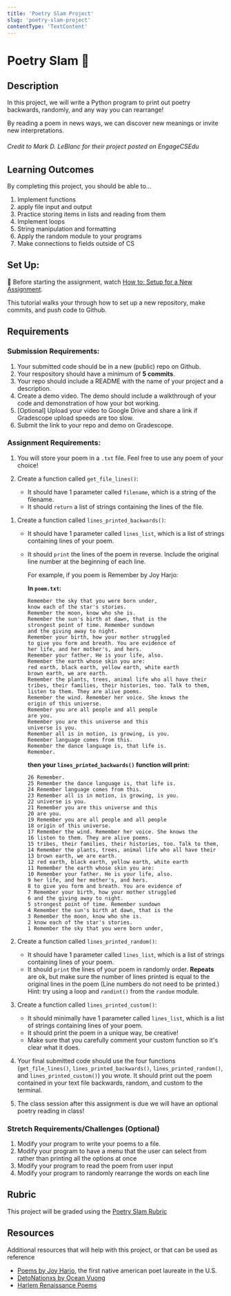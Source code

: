```yaml
---
title: 'Poetry Slam Project'
slug: 'poetry-slam-project'
contentType: 'TextContent'
---
```


# Poetry Slam 📜

## Description

In this project, we will write a Python program to print out poetry backwards, randomly, and any way
you can rearrange!

By reading a poem in news ways, we can discover new meanings or invite new interpretations.

###### Credit to Mark D. LeBlanc for their project posted on EngageCSEdu

## Learning Outcomes

By completing this project, you should be able to…

1. Implement functions
1. apply file input and output
1. Practice storing items in lists and reading from them
1. Implement loops
1. String manipulation and formatting
1. Apply the random module to your programs
1. Make connections to fields outside of CS

## Set Up:

🚨 Before starting the assignment, watch
[How to: Setup for a New Assignment](https://youtu.be/MCbDO8IpqZM).

This tutorial walks your through how to set up a new repository, make commits, and push code to
Github.

## Requirements

### Submission Requirements:

1. Your submitted code should be in a new (public) repo on Github.
1. Your respository should have a minimum of **5 commits**.
1. Your repo should include a README with the name of your project and a description.
1. Create a demo video. The demo should include a walkthrough of your code and demonstration of how
   your bot working.
1. [Optional] Upload your video to Google Drive and share a link if Gradescope upload speeds are too
   slow.
1. Submit the link to your repo and demo on Gradescope.

### Assignment Requirements:

1. You will store your poem in a `.txt` file. Feel free to use any poem of your choice!

1. Create a function called `get_file_lines()`:
   - It should have 1 parameter called `filename`, which is a string of the filename.
   - It should `return` a list of strings containing the lines of the file.

1) Create a function called `lines_printed_backwards()`:

   - It should have 1 parameter called `lines_list`, which is a list of strings containing lines of
     your poem.
   - It should `print` the lines of the poem in reverse. Include the original line number at the
     beginning of each line.

     For example, if you poem is Remember by Joy Harjo:

     **In `poem.txt`:**

     ```
     Remember the sky that you were born under,
     know each of the star's stories.
     Remember the moon, know who she is.
     Remember the sun's birth at dawn, that is the
     strongest point of time. Remember sundown
     and the giving away to night.
     Remember your birth, how your mother struggled
     to give you form and breath. You are evidence of
     her life, and her mother's, and hers.
     Remember your father. He is your life, also.
     Remember the earth whose skin you are:
     red earth, black earth, yellow earth, white earth
     brown earth, we are earth.
     Remember the plants, trees, animal life who all have their
     tribes, their families, their histories, too. Talk to them,
     listen to them. They are alive poems.
     Remember the wind. Remember her voice. She knows the
     origin of this universe.
     Remember you are all people and all people
     are you.
     Remember you are this universe and this
     universe is you.
     Remember all is in motion, is growing, is you.
     Remember language comes from this.
     Remember the dance language is, that life is.
     Remember.
     ```

     **then your `lines_printed_backwards()` function will print:**

     ```
     26 Remember.
     25 Remember the dance language is, that life is.
     24 Remember language comes from this.
     23 Remember all is in motion, is growing, is you.
     22 universe is you.
     21 Remember you are this universe and this
     20 are you.
     19 Remember you are all people and all people
     18 origin of this universe.
     17 Remember the wind. Remember her voice. She knows the
     16 listen to them. They are alive poems.
     15 tribes, their families, their histories, too. Talk to them,
     14 Remember the plants, trees, animal life who all have their
     13 brown earth, we are earth.
     12 red earth, black earth, yellow earth, white earth
     11 Remember the earth whose skin you are:
     10 Remember your father. He is your life, also.
     9 her life, and her mother's, and hers.
     8 to give you form and breath. You are evidence of
     7 Remember your birth, how your mother struggled
     6 and the giving away to night.
     5 strongest point of time. Remember sundown
     4 Remember the sun's birth at dawn, that is the
     3 Remember the moon, know who she is.
     2 know each of the star's stories.
     1 Remember the sky that you were born under,
     ```

1) Create a function called `lines_printed_random()`:

   - It should have 1 parameter called `lines_list`, which is a list of strings containing lines of
     your poem.
   - It should `print` the lines of your poem in randomly order. **Repeats** are ok, but make sure
     the number of lines printed is equal to the original lines in the poem (Line numbers do not
     need to be printed.) Hint: try using a loop and `randint()` from the `random` module.

1) Create a function called `lines_printed_custom()`:

   - It should minimally have 1 parameter called `lines_list`, which is a list of strings containing
     lines of your poem.
   - It should print the poem in a unique way, be creative!
   - Make sure that you carefully comment your custom function so it's clear what it does.

1) Your final submitted code should use the four functions (`get_file_lines()`,
   `lines_printed_backwards()`, `lines_printed_random()`, and `lines_printed_custom()`) you wrote.
   It should print out the poem contained in your text file backwards, random, and custom to the
   terminal.

1) The class session after this assignment is due we will have an optional poetry reading in class!

### Stretch Requirements/Challenges (Optional)

1. Modify your program to write your poems to a file.
1. Modify your program to have a menu that the user can select from rather than printing all the
   options at once
1. Modify your program to read the poem from user input
1. Modify your program to randomly rearrange the words on each line

## Rubric

This project will be graded using the
[Poetry Slam Rubric](https://docs.google.com/document/d/1pXQeuD7R4ZRCjPQLvnVSdyCiAwOz5qDPXTxAgNS_2rM/copy)

## Resources

Additional resources that will help with this project, or that can be used as reference

- [Poems by Joy Harjo](https://poets.org/poem/remember-0), the first native american poet laureate
  in the U.S.
- [DetoNationxs by Ocean Vuong](https://www.poetryfoundation.org/poetrymagazine/poems/56768/detonation)
- [Harlem Renaissance Poems](https://education.cu-portland.edu/blog/classroom-resources/harlem-renaissance-poets-for-your-reading-list/)

